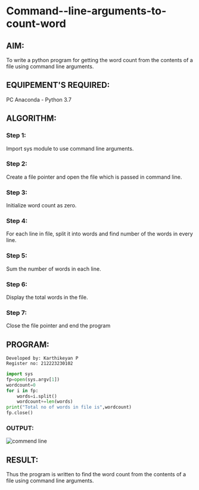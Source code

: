 # Command--line-arguments-to-count-word
## AIM:
To write a python program for getting the word count from the contents of a file using command line arguments.
## EQUIPEMENT'S REQUIRED: 
PC
Anaconda - Python 3.7
## ALGORITHM: 
### Step 1:
Import sys module to use command line arguments.
### Step 2: 
Create a file pointer and open the file which is passed in command line.
### Step 3: 
Initialize word count as zero.
### Step 4:  
For each line in file, split it into words and find number of the words in every line.
### Step 5: 
Sum the number of words in each line.
### Step 6: 
Display the total words in the file.
### Step 7:
Close the file pointer and end the program
## PROGRAM:

```
Developed by: Karthikeyan P
Register no: 212223230102
```
```py
import sys
fp=open(sys.argv[1])
wordcount=0
for i in fp:
    words=i.split()
    wordcount+=len(words)
print("Total no of words in file is",wordcount)
fp.close()
```
### OUTPUT:
![commend line](https://github.com/karthikeyanpachiyappan/Command--line-arguments-to-count-word/assets/155143878/37ae5286-6067-4332-bf5e-128ab818c6b5)





## RESULT:
Thus the program is written to find the word count from the contents of a file using command line arguments.
